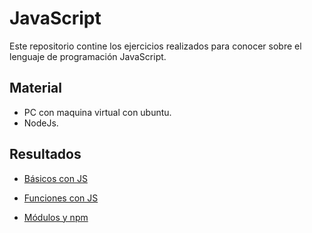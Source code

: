 # JavaScript

Este repositorio contine los ejercicios realizados para conocer sobre el lenguaje de programación JavaScript.

## Material

- PC con maquina virtual con ubuntu.
- NodeJs.

## Resultados

- [Básicos con JS](https://github.com/angelumoca21/SamsungInnovationCampus/tree/main/JavaScript/basicos-javascript) 

- [Funciones con JS](https://github.com/angelumoca21/SamsungInnovationCampus/tree/main/JavaScript/funcionesJS) 

- [Módulos y npm](https://github.com/angelumoca21/SamsungInnovationCampus/tree/main/JavaScript/modulos-js) 
